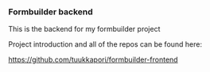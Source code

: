 ### Formbuilder backend

This is the backend for my formbuilder project

Project introduction and all of the repos can be found here:

https://github.com/tuukkapori/formbuilder-frontend
